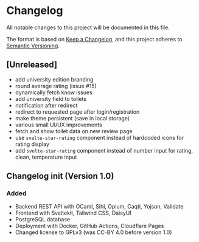 # Changelog

All notable changes to this project will be documented in this file.

The format is based on [Keep a Changelog](https://keepachangelog.com/en/1.1.0/),
and this project adheres to [Semantic Versioning](https://semver.org/spec/v2.0.0.html).

## [Unreleased]

- add university edition branding
- round average rating (issue #15)
- dynamically fetch know issues
- add university field to toilets
- notification after redirect
- redirect to requested page after login/registration
- make theme persistent (save in local storage)
- various small UI/UX improvements
- fetch and show toilet data on new review page
- use `svelte-star-rating` component instead of hardcoded icons for rating display
- add `svelte-star-rating` component instead of number input for rating, clean, temperature input

## Changelog init (Version 1.0)

### Added

- Backend REST API with OCaml, Sihl, Opium, Caqti, Yojson, Validate
- Frontend with Sveltekit, Tailwind CSS, DaisyUI
- PostgreSQL database
- Deployment with Docker, GitHub Actions, Cloudflare Pages
- Changed license to GPLv3 (was CC-BY 4.0 before version 1.0)

